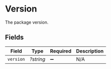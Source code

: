 # Version

The package version.


## Fields

| Field              | Type               | Required           | Description        |
| ------------------ | ------------------ | ------------------ | ------------------ |
| `version`          | *?string*          | :heavy_minus_sign: | N/A                |